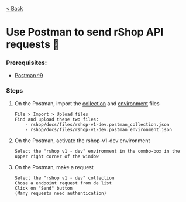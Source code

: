 [< Back](../README.md)

# Use Postman to send rShop API requests :twisted_rightwards_arrows:

### Prerequisites:
- [Postman ^9](https://www.postman.com)

### Steps

1) On the Postman, import the [collection](docs/files/rshop-v1-dev.postman_collection.json) and [environment](rshop-v1-dev.postman_environment.json) files
    ```
    File > Import > Upload files
    Find and upload these two files:
    	- rshop/docs/files/rshop-v1-dev.postman_collection.json
    	- rshop/docs/files/rshop-v1-dev.postman_environment.json
    ```

2) On the Postman, activate the rshop-v1-dev environment
    ```
	Select the "rshop v1 - dev" environment in the combo-box in the upper right corner of the window
    ```
    
3) On the Postman, make a request
    ```
	Select the "rshop v1 - dev" collection
	Chose a endpoint request from de list
	Click on "Send" button
	(Many requests need authentication)
    ```
